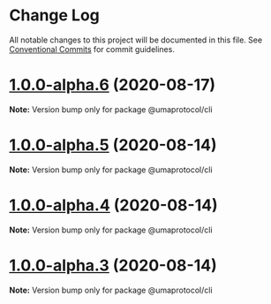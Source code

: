 # Change Log

All notable changes to this project will be documented in this file.
See [Conventional Commits](https://conventionalcommits.org) for commit guidelines.

# [1.0.0-alpha.6](https://github.com/UMAprotocol/protocol/compare/@umaprotocol/cli@1.0.0-alpha.5...@umaprotocol/cli@1.0.0-alpha.6) (2020-08-17)

**Note:** Version bump only for package @umaprotocol/cli

# [1.0.0-alpha.5](https://github.com/UMAprotocol/protocol/compare/@umaprotocol/cli@1.0.0-alpha.4...@umaprotocol/cli@1.0.0-alpha.5) (2020-08-14)

**Note:** Version bump only for package @umaprotocol/cli

# [1.0.0-alpha.4](https://github.com/UMAprotocol/protocol/compare/@umaprotocol/cli@1.0.0-alpha.3...@umaprotocol/cli@1.0.0-alpha.4) (2020-08-14)

**Note:** Version bump only for package @umaprotocol/cli

# [1.0.0-alpha.3](https://github.com/UMAprotocol/protocol/compare/@umaprotocol/cli@1.0.0-alpha.2...@umaprotocol/cli@1.0.0-alpha.3) (2020-08-14)

**Note:** Version bump only for package @umaprotocol/cli
